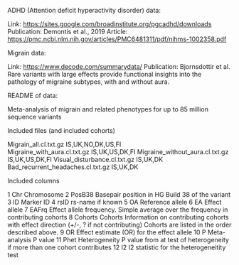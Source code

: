 ADHD (Attention deficit hyperactivity disorder) data:

Link: https://sites.google.com/broadinstitute.org/pgcadhd/downloads
Publication: Demontis et al., 2019
Article: https://pmc.ncbi.nlm.nih.gov/articles/PMC6481311/pdf/nihms-1002358.pdf

Migrain data:

Link: https://www.decode.com/summarydata/
Publication: Bjornsdottir et al. Rare variants with large effects provide functional insights into the pathology of migraine subtypes, with and without aura.


README of data:

Meta-analysis of migrain and related phenotypes for up to 85 million sequence variants

Included files (and included cohorts)

Migrain_all.cl.txt.gz			IS,UK,NO,DK,US,FI	
Migraine_with_aura.cl.txt.gz		IS,UK,US,DK,FI
Migraine_without_aura.cl.txt.gz	IS,UK,US,DK,FI
Visual_disturbance.cl.txt.gz		IS,UK,DK
Bad_recurrent_headaches.cl.txt.gz	IS,UK,DK

Included columns

1   Chr		Chromosome
2   PosB38		Basepair position in HG Build 38 of the variant
3   ID		Marker ID
4   rsID		rs-name if known
5   OA		Reference allele
6   EA		Effect allele
7   EAFrq		Effect allele frequency. Simple average over the frequency in contributing cohorts
8   Cohorts		Cohorts Information on contributing cohorts with effect direction (+/-, ? if not contributing)
			Cohorts are listed in the order described above.
9   OR		Effect estimate (OR) for the effect allele
10  P			Meta-analysis P value
11  Phet		Heterogeneity P value from at test of heterogeneity if more than one cohort contributes
12  I2		I2 statistic for the heterogeneitity test


